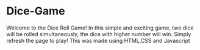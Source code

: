 # Dice-Game
Welcome to the Dice Roll Game! In this simple and exciting game, two dice will be rolled simultaneously, the dice with higher number will win. Simply refresh the page to play!
This was made using HTML,CSS and Javascript 
